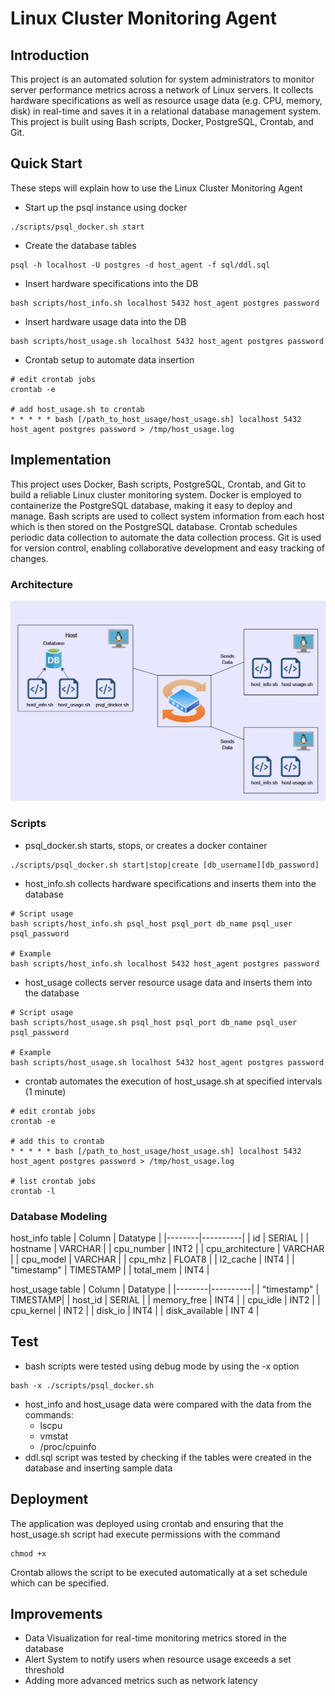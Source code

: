 # Linux Cluster Monitoring Agent
## Introduction
This project is an automated solution for system administrators to monitor server performance metrics across a network of Linux servers. It collects hardware specifications as well as resource usage data (e.g. CPU, memory, disk) in real-time and saves it in a relational database management system. This project is built using Bash scripts, Docker, PostgreSQL, Crontab, and Git.
## Quick Start
These steps will explain how to use the Linux Cluster Monitoring Agent
- Start up the psql instance using docker
```
./scripts/psql_docker.sh start
```
- Create the database tables
```
psql -h localhost -U postgres -d host_agent -f sql/ddl.sql
```
- Insert hardware specifications into the DB
```
bash scripts/host_info.sh localhost 5432 host_agent postgres password
```
- Insert hardware usage data into the DB
```
bash scripts/host_usage.sh localhost 5432 host_agent postgres password
```
- Crontab setup to automate data insertion
```
# edit crontab jobs
crontab -e

# add host_usage.sh to crontab
* * * * * bash [/path_to_host_usage/host_usage.sh] localhost 5432 host_agent postgres password > /tmp/host_usage.log
```
## Implementation 
This project uses Docker, Bash scripts, PostgreSQL, Crontab, and Git to build a reliable Linux cluster monitoring system. Docker is employed to containerize the PostgreSQL database, making it easy to deploy and manage. Bash scripts are used to collect system information from each host which is then stored on the PostgreSQL database. Crontab schedules periodic data collection to automate the data collection process. Git is used for version control, enabling collaborative development and easy tracking of changes. 
### Architecture
![Cluster Diagram](./assets/Architecture.png) 

### Scripts 
- psql_docker.sh starts, stops, or creates a docker container 
```
./scripts/psql_docker.sh start|stop|create [db_username][db_password]
```
- host_info.sh collects hardware specifications and inserts them into the database
```
# Script usage
bash scripts/host_info.sh psql_host psql_port db_name psql_user psql_password

# Example
bash scripts/host_info.sh localhost 5432 host_agent postgres password
```
- host_usage collects server resource usage data and inserts them into the database
```
# Script usage
bash scripts/host_usage.sh psql_host psql_port db_name psql_user psql_password

# Example
bash scripts/host_usage.sh localhost 5432 host_agent postgres password
```
- crontab automates the execution of host_usage.sh at specified intervals (1 minute)
```
# edit crontab jobs
crontab -e

# add this to crontab
* * * * * bash [/path_to_host_usage/host_usage.sh] localhost 5432 host_agent postgres password > /tmp/host_usage.log

# list crontab jobs
crontab -l
```
### Database Modeling
host_info table
| Column | Datatype | 
|--------|----------|
| id | SERIAL |
| hostname | VARCHAR |
| cpu_number | INT2 |
| cpu_architecture | VARCHAR |
| cpu_model | VARCHAR | 
| cpu_mhz | FLOAT8 | 
| l2_cache | INT4 | 
| "timestamp" | TIMESTAMP | 
| total_mem | INT4 |

host_usage table
| Column | Datatype | 
|--------|----------|
| "timestamp" | TIMESTAMP|
| host_id | SERIAL |
| memory_free | INT4 | 
| cpu_idle | INT2 | 
| cpu_kernel | INT2 | 
| disk_io | INT4 | 
| disk_available | INT 4 |

## Test
- bash scripts were tested using debug mode by using the -x option
```
bash -x ./scripts/psql_docker.sh
```
- host_info and host_usage data were compared with the data from the commands:
  - lscpu
  - vmstat
  - /proc/cpuinfo
- ddl.sql script was tested by checking if the tables were created in the database and inserting sample data

## Deployment
The application was deployed using crontab and ensuring that the host_usage.sh script had execute permissions with the command
```
chmod +x
```
Crontab allows the script to be executed automatically at a set schedule which can be specified. 

## Improvements
- Data Visualization for real-time monitoring metrics stored in the database
- Alert System to notify users when resource usage exceeds a set threshold
- Adding more advanced metrics such as network latency
